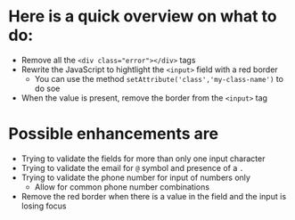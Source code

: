 # Here is a quick overview on what to do:
* Remove all the `<div class="error"></div>` tags
* Rewrite the JavaScript to hightlight the `<input>` field with a red border    
    * You can use the method `setAttribute('class','my-class-name')` to do soe
* When the value is present, remove the border from the `<input>` tag

# Possible enhancements are
* Trying to validate the fields for more than only one input character
* Trying to validate the email for `@` symbol and presence of a `.`
* Trying to validate the phone number for input of numbers only
    * Allow for common phone number combinations
* Remove the red border when there is a value in the field and the input is losing focus


